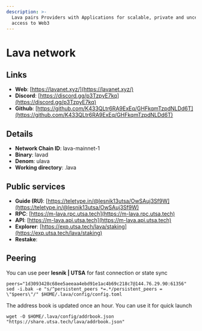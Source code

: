 ```yaml
---
description: >-
  Lava pairs Providers with Applications for scalable, private and uncensored
  access to Web3
---
```


# Lava network



## Links

* **Web**: [https://lavanet.xyz/](https://lavanet.xyz/)
* **Discord**: [https://discord.gg/p3TzpyE7kq](https://discord.gg/p3TzpyE7kq)
* **Github**: [https://github.com/K433QLtr6RA9ExEq/GHFkqmTzpdNLDd6T](https://github.com/K433QLtr6RA9ExEq/GHFkqmTzpdNLDd6T)

## **Details**

* **Network Chain ID**: lava-mainnet-1
* **Binary**: lavad
* **Denom**: ulava
* **Working directory**: .lava

## Public services

* **Guide (RU)**: [https://teletype.in/@lesnik13utsa/OwSAuj3Sf9W](https://teletype.in/@lesnik13utsa/OwSAuj3Sf9W)
* **RPC**: [https://m-lava.rpc.utsa.tech](https://m-lava.rpc.utsa.tech)
* **API**: [https://m-lava.api.utsa.tech](https://m-lava.api.utsa.tech)
* **Explorer**: [https://exp.utsa.tech/lava/staking](https://exp.utsa.tech/lava/staking)
* **Restake**:&#x20;

## Peering

You can use peer **lesnik | UTSA** for fast connection or state sync

```shell
peers="1d3093428c68ee5aeeaa4ebd91e1ac4b69c218c7@144.76.29.90:61356"
sed -i.bak -e "s/^persistent_peers *=.*/persistent_peers = \"$peers\"/" $HOME/.lava/config/config.toml
```

The address book is updated once an hour. You can use it for quick launch

```shell
wget -O $HOME/.lava/config/addrbook.json "https://share.utsa.tech/lava/addrbook.json"
```

